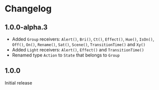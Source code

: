 # Changelog

## 1.0.0-alpha.3
* Added `Group` receivers: `Alert()`, `Bri()`, `Ct()`, `Effect()`, `Hue()`, `IsOn()`, `Off()`, `On()`, `Rename()`, `Sat()`, `Scene()`, `TransitionTime()` and `Xy()`
* Added `Light` receivers: `Alert()`, `Effect()` and `TransitionTime()`
* Renamed type `Action` to `State` that belongs to `Group`

## 1.0.0
Initial release

